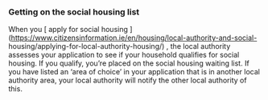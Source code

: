 ###  Getting on the social housing list

When you [ apply for social housing
](https://www.citizensinformation.ie/en/housing/local-authority-and-social-
housing/applying-for-local-authority-housing/) , the local authority assesses
your application to see if your household qualifies for social housing. If you
qualify, you’re placed on the social housing waiting list. If you have listed
an ‘area of choice’ in your application that is in another local authority
area, your local authority will notify the other local authority of this.
